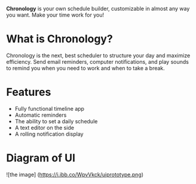 **Chronology** is your own schedule builder, customizable in almost any way you want. Make your time work for you!

# What is Chronology?
Chronology is the next, best scheduler to structure your day and maximize efficiency. Send email reminders, computer notifications, and play sounds to remind you when you need to work and when to take a break.

# Features
- Fully functional timeline app
- Automatic reminders
- The ability to set a daily schedule
- A text editor on the side
- A rolling notification display

# Diagram of UI
![the image] (https://i.ibb.co/WpvVkck/uiprototype.png)